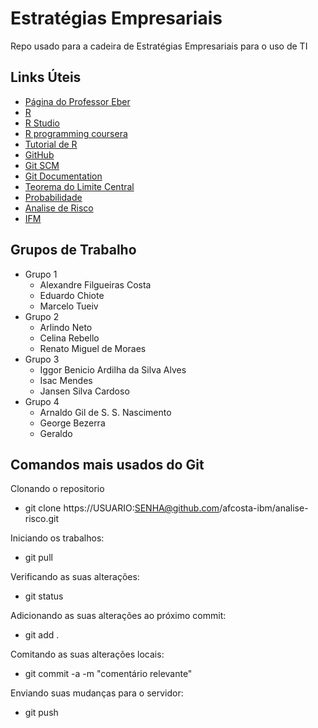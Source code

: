 # Estratégias Empresariais
Repo usado para a cadeira de Estratégias Empresariais para o uso de TI

## Links Úteis
* [Página do Professor Eber](http://equipe.nce.ufrj.br/eber/)
* [R](https://www.r-project.org/)
* [R Studio](https://www.rstudio.com/)
* [R programming coursera](https://pt.coursera.org/learn/r-programming)
* [Tutorial de R](http://www.tutorialspoint.com/r/)
* [GitHub](https://github.com/)
* [Git SCM](https://git-scm.com/)
* [Git Documentation](https://git-scm.com/book/en/v2)
* [Teorema do Limite Central](https://pt.khanacademy.org/math/probability/statistics-inferential/sampling-distribution/v/central-limit-theorem)
* [Probabilidade](http://www.portalaction.com.br/probabilidades)
* [Analise de Risco](https://github.com/afcosta-ibm/analise-risco)
* [IFM](https://github.com/afcosta-ibm/ifm)

## Grupos de Trabalho
* Grupo 1
  * Alexandre Filgueiras Costa
  * Eduardo Chiote
  * Marcelo Tueiv
* Grupo 2
  * Arlindo Neto
  * Celina Rebello
  * Renato Miguel de Moraes
* Grupo 3
  * Iggor Benicio Ardilha da Silva Alves
  * Isac Mendes
  * Jansen Silva Cardoso
* Grupo 4
  * Arnaldo Gil de S. S. Nascimento
  * George Bezerra
  * Geraldo

## Comandos mais usados do Git
Clonando o repositorio

* git clone https://USUARIO:SENHA@github.com/afcosta-ibm/analise-risco.git

Iniciando os trabalhos:

* git pull

Verificando as suas alterações:

* git status

Adicionando as suas alterações ao próximo commit:

* git add .

Comitando as suas alterações locais:

* git commit -a -m "comentário relevante"

Enviando suas mudanças para o servidor:

* git push
